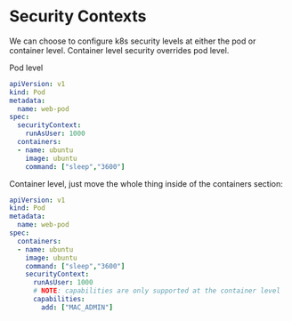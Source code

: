 # Security Contexts

We can choose to configure k8s security levels at either the pod or container level.
Container level security overrides pod level.

Pod level
```yaml
apiVersion: v1
kind: Pod
metadata:
  name: web-pod
spec:
  securityContext:
    runAsUser: 1000
  containers:
  - name: ubuntu
    image: ubuntu
    command: ["sleep","3600"]
```
Container level, just move the whole thing inside of the containers section:
```yaml
apiVersion: v1
kind: Pod
metadata:
  name: web-pod
spec:
  containers:
  - name: ubuntu
    image: ubuntu
    command: ["sleep","3600"]
    securityContext:
      runAsUser: 1000
      # NOTE: capabilities are only supported at the container level
      capabilities:
        add: ["MAC_ADMIN"]
```